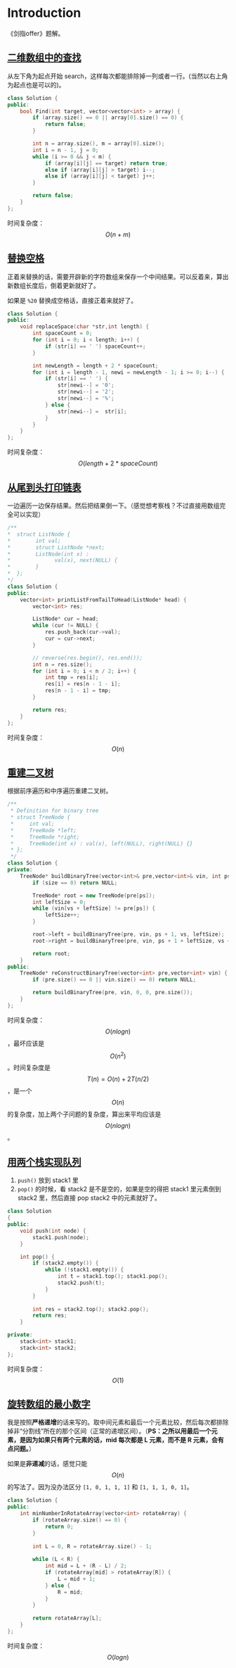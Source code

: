 # Introduction

《剑指offer》题解。

## [二维数组中的查找](https://www.nowcoder.com/practice/abc3fe2ce8e146608e868a70efebf62e?tpId=13&tqId=11154&tPage=1&rp=1&ru=/ta/coding-interviews&qru=/ta/coding-interviews/question-ranking)

从左下角为起点开始 search，这样每次都能排除掉一列或者一行。(当然以右上角为起点也是可以的)。

```cpp
class Solution {
public:
    bool Find(int target, vector<vector<int> > array) {
        if (array.size() == 0 || array[0].size() == 0) {
            return false;
        }

        int n = array.size(), m = array[0].size();
        int i = n - 1, j = 0;
        while (i >= 0 && j < m) {
            if (array[i][j] == target) return true;
            else if (array[i][j] > target) i--;
            else if (array[i][j] < target) j++;
        }

        return false;
    }
};
```

时间复杂度：$$O(n+m)$$

## [替换空格](https://www.nowcoder.com/practice/4060ac7e3e404ad1a894ef3e17650423?tpId=13&tqId=11155&tPage=1&rp=1&ru=%2Fta%2Fcoding-interviews&qru=%2Fta%2Fcoding-interviews%2Fquestion-ranking)

正着来替换的话，需要开辟新的字符数组来保存一个中间结果。可以反着来，算出新数组长度后，倒着更新就好了。

如果是 `%20` 替换成空格话，直接正着来就好了。

```cpp
class Solution {
public:
	void replaceSpace(char *str,int length) {
        int spaceCount = 0;
        for (int i = 0; i < length; i++) {
            if (str[i] == ' ') spaceCount++;
        }

        int newLength = length + 2 * spaceCount;
        for (int i = length - 1, newi = newLength - 1; i >= 0; i--) {
            if (str[i] == ' ') {
                str[newi--] = '0';
                str[newi--] = '2';
                str[newi--] = '%';
            } else {
                str[newi--] =  str[i];
            }
        }
	}
};
```

时间复杂度：$$O(length + 2 * spaceCount)$$

## [从尾到头打印链表](https://www.nowcoder.com/practice/d0267f7f55b3412ba93bd35cfa8e8035?tpId=13&tqId=11156&tPage=1&rp=1&ru=/ta/coding-interviews&qru=/ta/coding-interviews/question-ranking)

一边遍历一边保存结果。然后把结果倒一下。（感觉想考察栈？不过直接用数组完全可以实现）

```cpp
/**
*  struct ListNode {
*        int val;
*        struct ListNode *next;
*        ListNode(int x) :
*              val(x), next(NULL) {
*        }
*  };
*/
class Solution {
public:
    vector<int> printListFromTailToHead(ListNode* head) {
        vector<int> res;

        ListNode* cur = head;
        while (cur != NULL) {
            res.push_back(cur->val);
            cur = cur->next;
        }

        // reverse(res.begin(), res.end());
        int n = res.size();
        for (int i = 0; i < n / 2; i++) {
            int tmp = res[i];
            res[i] = res[n - 1 - i];
            res[n - 1 - i] = tmp;
        }

        return res;
    }
};
```

时间复杂度：$$O(n)$$

## [重建二叉树](https://www.nowcoder.com/practice/8a19cbe657394eeaac2f6ea9b0f6fcf6?tpId=13&tqId=11157&tPage=1&rp=1&ru=/ta/coding-interviews&qru=/ta/coding-interviews/question-ranking)

根据前序遍历和中序遍历重建二叉树。

```cpp
/**
 * Definition for binary tree
 * struct TreeNode {
 *     int val;
 *     TreeNode *left;
 *     TreeNode *right;
 *     TreeNode(int x) : val(x), left(NULL), right(NULL) {}
 * };
 */
class Solution {
private:
    TreeNode* buildBinaryTree(vector<int>& pre,vector<int>& vin, int ps, int vs, int size) {
        if (size == 0) return NULL;

        TreeNode* root = new TreeNode(pre[ps]);
        int leftSize = 0;
        while (vin[vs + leftSize] != pre[ps]) {
            leftSize++;
        }

        root->left = buildBinaryTree(pre, vin, ps + 1, vs, leftSize);
        root->right = buildBinaryTree(pre, vin, ps + 1 + leftSize, vs + leftSize + 1,  size - leftSize - 1);

        return root;
    }
public:
    TreeNode* reConstructBinaryTree(vector<int> pre,vector<int> vin) {
        if (pre.size() == 0 || vin.size() == 0) return NULL;

        return buildBinaryTree(pre, vin, 0, 0, pre.size());
    }
};
```

时间复杂度：$$O(nlogn)$$，最坏应该是 $$O(n^2)$$。时间复杂度是 $$T(n)=O(n)+2T(n/2)$$，是一个 $$O(n)$$ 的复杂度，加上两个子问题的复杂度，算出来平均应该是 $$O(nlogn)$$。

## [用两个栈实现队列](https://www.nowcoder.com/practice/54275ddae22f475981afa2244dd448c6?tpId=13&tqId=11158&tPage=1&rp=1&ru=/ta/coding-interviews&qru=/ta/coding-interviews/question-ranking)

1. `push()` 放到 stack1 里
2. `pop()` 的时候，看 stack2 是不是空的，如果是空的得把 stack1 里元素倒到 stack2 里，然后直接 pop stack2 中的元素就好了。

```cpp
class Solution
{
public:
    void push(int node) {
        stack1.push(node);
    }

    int pop() {
        if (stack2.empty()) {
            while (!stack1.empty()) {
                int t = stack1.top(); stack1.pop();
                stack2.push(t);
            }
        }
        
        int res = stack2.top(); stack2.pop();
        return res;
    }

private:
    stack<int> stack1;
    stack<int> stack2;
};
```

时间复杂度：$$O(1)$$

## [旋转数组的最小数字](https://www.nowcoder.com/practice/9f3231a991af4f55b95579b44b7a01ba)

我是按照**严格递增**的话来写的。取中间元素和最后一个元素比较，然后每次都排除掉非“分割线”所在的那个区间（正常的递增区间）。（**PS：之所以用最后一个元素，是因为如果只有两个元素的话，mid 每次都是 L 元素，而不是 R 元素，会有点问题。**）

如果是**非递减**的话，感觉只能 $$O(n)$$ 的写法了。因为没办法区分 `[1, 0, 1, 1, 1]` 和 `[1, 1, 1, 0, 1]`。

```cpp
class Solution {
public:
    int minNumberInRotateArray(vector<int> rotateArray) {
        if (rotateArray.size() == 0) {
            return 0;
        }
        
        int L = 0, R = rotateArray.size() - 1;
        
        while (L < R) {
            int mid = L + (R - L) / 2;
            if (rotateArray[mid] > rotateArray[R]) {
                L = mid + 1;
            } else {
                R = mid;
            }
        }
        
        return rotateArray[L];
    }
};
```

时间复杂度：$$O(logn)$$